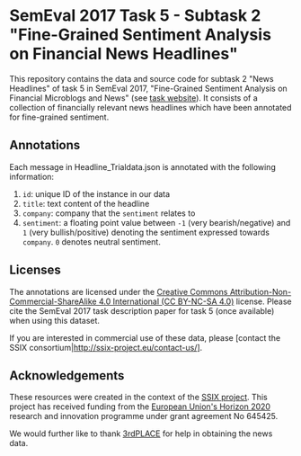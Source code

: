# SemEval 2017 Task 5 - Subtask 2 "Fine-Grained Sentiment Analysis on Financial News Headlines"

This repository contains the data and source code for subtask 2 "News Headlines" of task 5 in SemEval 2017, "Fine-Grained Sentiment Analysis on Financial Microblogs and News" (see [task website](http://alt.qcri.org/semeval2017/task5/)).
It consists of a collection of financially relevant news headlines which have been annotated for fine-grained sentiment. 

## Annotations

Each message in Headline_Trialdata.json is annotated with the following information:

1. `id`: unique ID of the instance in our data
2. `title`: text content of the headline
3. `company`: company that the `sentiment` relates to
4. `sentiment`: a floating point value between `-1` (very bearish/negative) and `1` (very bullish/positive) denoting the sentiment expressed towards `company`. `0` denotes neutral sentiment.

## Licenses

The annotations are licensed under the [Creative Commons Attribution-Non-Commercial-ShareAlike 4.0 International (CC BY-NC-SA 4.0)](https://creativecommons.org/licenses/by-nc-sa/4.0/) license.
Please cite the SemEval 2017 task description paper for task 5 (once available) when using this dataset.

If you are interested in commercial use of these data, please [contact the SSIX consortium|http://ssix-project.eu/contact-us/].

## Acknowledgements

These resources were created in the context of the [SSIX project](http://ssix-project.eu/).
This project has received funding from the 
[European Union's Horizon 2020](https://ec.europa.eu/programmes/horizon2020/) 
research and innovation programme under grant agreement No 645425.

We would further like to thank [3rdPLACE](http://3rdplace.com/en/) for help in obtaining the news data.

